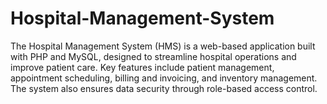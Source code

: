 # Hospital-Management-System
The Hospital Management System (HMS) is a web-based application built with PHP and MySQL, designed to streamline hospital operations and improve patient care. Key features include patient management, appointment scheduling, billing and invoicing, and inventory management. The system also ensures data security through role-based access control.
